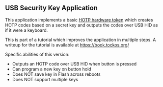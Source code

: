 USB Security Key Application
----------------------------

This application implements a basic
[HOTP hardware token](https://en.wikipedia.org/wiki/HMAC-based_one-time_password)
which creates HOTP codes based on a secret key and outputs the codes over USB
HID as if it were a keyboard.

This is part of a tutorial which improves the application in multiple steps. A
writeup for the tutorial is available at https://book.tockos.org/

Specific abilities of this version:
 * Outputs an HOTP code over USB HID when button is pressed
 * Can program a new key on button hold
 * Does NOT save key in Flash across reboots
 * Does NOT support multiple keys
